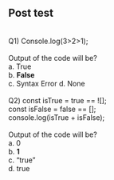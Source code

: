 ## Post test
<br>
Q1) Console.log(3>2>1); <br>
<br>Output of the code will be? <br>
a. True <br>
b. <b>False</b> <br>
c. Syntax Error
d. None

<br>
<br>
Q2) const isTrue = true == ![]; <br>
    const isFalse = false == []; <br>
    console.log(isTrue + isFalse); <br>
<br>Output of the code will be? <br>
a. 0 <br>
b. <b>1</b> <br>
c. “true” <br>
d. true <br>



<br>
<br>
